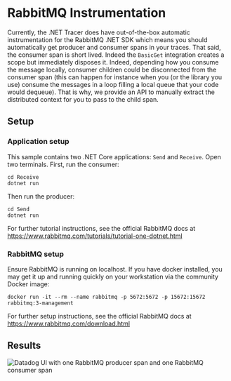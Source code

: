 # RabbitMQ Instrumentation
Currently, the .NET Tracer does have out-of-the-box automatic instrumentation for the RabbitMQ .NET SDK which means you should automatically get producer and consumer spans in your traces. That said, the consumer span is short lived. Indeed the `BasicGet` integration creates a scope but immediately disposes it. Indeed, depending how you consume the message locally, consumer children could be disconnected from the consumer span (this can happen for instance when you (or the library you use) consume the messages in a loop filling a local queue that your code would dequeue). That is why, we provide an API to manually extract the distributed context for you to pass to the child span.

## Setup
### Application setup
This sample contains two .NET Core applications: `Send` and `Receive`. Open two terminals. First, run the consumer:

```
cd Receive
dotnet run
```

Then run the producer:
```
cd Send
dotnet run
```

For further tutorial instructions, see the official RabbitMQ docs at https://www.rabbitmq.com/tutorials/tutorial-one-dotnet.html

### RabbitMQ setup
Ensure RabbitMQ is running on localhost. If you have docker installed, you may get it up and running quickly on your workstation via the community Docker image:

```
docker run -it --rm --name rabbitmq -p 5672:5672 -p 15672:15672 rabbitmq:3-management
```

For further setup instructions, see the official RabbitMQ docs at https://www.rabbitmq.com/download.html

## Results
![Datadog UI with one RabbitMQ producer span and one RabbitMQ consumer span](https://user-images.githubusercontent.com/13769665/94503633-be690d80-01bb-11eb-8a4c-ccb4a5ee5b82.png)